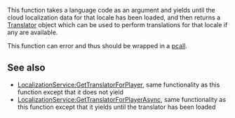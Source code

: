This function takes a language code as an argument and yields until the cloud localization data for that locale has been loaded, and then returns a [Translator](https://developer.roblox.com/en-us/api-reference/class/Translator) object which can be used to perform translations for that locale if any are available.

This function can error and thus should be wrapped in a [pcall](https://developer.roblox.com/en-us/articles/built-in-functions-&-variables-—-lua).

See also
--------

*   [LocalizationService:GetTranslatorForPlayer](https://developer.roblox.com/en-us/api-reference/function/LocalizationService/GetTranslatorForPlayer), same functionality as this function except that it does not yield
*   [LocalizationService:GetTranslatorForPlayerAsync](https://developer.roblox.com/en-us/api-reference/function/LocalizationService/GetTranslatorForPlayerAsync), same functionality as this function except that it yields until the translator has been loaded